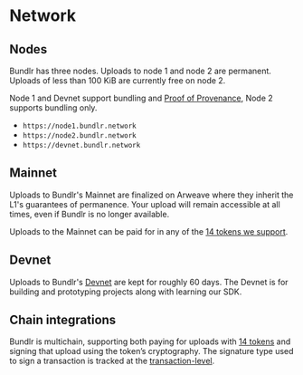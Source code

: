 # Network

## Nodes

Bundlr has three nodes. Uploads to node 1 and node 2 are permanent. Uploads of less than 100 KiB are currently free on node 2.

Node 1 and Devnet support bundling and [Proof of Provenance](/overview/solutions/proof-of-provenance), Node 2 supports bundling only.

-   `https://node1.bundlr.network`
-   `https://node2.bundlr.network`
-   `https://devnet.bundlr.network`

## Mainnet

Uploads to Bundlr's Mainnet are finalized on Arweave where they inherit the L1's guarantees of permanence. Your upload will remain accessible at all times, even if Bundlr is no longer available.

Uploads to the Mainnet can be paid for in any of the [14 tokens we support](/overview/supported-tokens).

## Devnet

Uploads to Bundlr's [Devnet](/developer-docs/using-devnet) are kept for roughly 60 days. The Devnet is for building and prototyping projects along with learning our SDK.

## Chain integrations

Bundlr is multichain, supporting both paying for uploads with [14 tokens](/overview/supported-tokens) and signing that upload using the token’s cryptography. The signature type used to sign a transaction is tracked at the [transaction-level](/learn/bundles).
